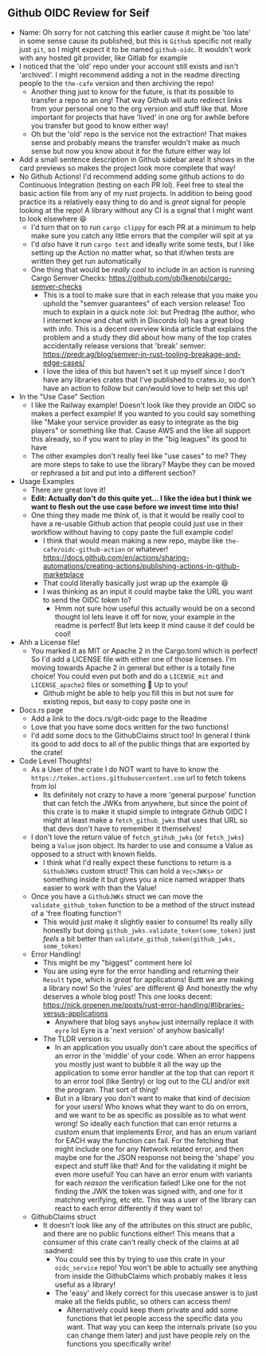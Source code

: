 ## Github OIDC Review for Seif


- Name: Oh sorry for not catching this earlier cause it might be 'too late' in some sense cause its published, but this is `Github` specific not really just `git`, so I might expect it to be named `github-oidc`. It wouldn't work with any hosted git provider, like Gitlab for example
- I noticed that the 'old' repo under your account still exists and isn't 'archived'. I might recommend adding a not in the readme directing people to the `the-cafe` version and then archiving the repo!
	- Another thing just to know for the future, is that its possible to transfer a repo to an org! That way Github will auto redirect links from your personal one to the org version and stuff like that. More important for projects that have 'lived' in one org for awhile before you transfer but good to know either way!
	- Oh but the 'old' repo is the service not the extraction! That makes sense and probably means the transfer wouldn't make as much sense but now you know about it for the future either way lol
- Add a small sentence description in Github sidebar area! It shows in the card previews so makes the project look more complete that way!
- No Github Actions! I'd recommend adding some github actions to do Continuous Integration (testing on each PR lol). Feel free to steal the basic action file from any of my rust projects. In addition to being good practice its a relatively easy thing to do and is _great_ signal for people looking at the repo! A library without any CI is a signal that I might want to look elsewhere :laughing:
	- I'd turn that on to run `cargo clippy` for each PR at a minimum to help make sure you catch any little errors that the compiler will spit at ya
	- I'd _also_ have it run `cargo test` and ideally write some tests, but I like setting up the Action no matter what, so that if/when tests are written they get run automatically
	- One thing that would be _really cool_ to include in an action is running Cargo Semver Checks: https://github.com/obi1kenobi/cargo-semver-checks
		- This is a tool to make sure that in each release that you make you uphold the "semver guarantees" of each version release! Too much to explain in a quick note :lol: but Predrag (the author, who I internet know and chat with in Discords lol) has a great blog with info. This is a decent overview kinda article that explains the problem and a study they did about how many of the top crates accidentally release versions that 'break' semver: https://predr.ag/blog/semver-in-rust-tooling-breakage-and-edge-cases/
		- I love the idea of this but haven't set it up myself since I don't have any libraries crates that I've published to crates.io, so don't have an action to follow but can/would love to help set this up!
- In the "Use Case" Section
	- I like the Railway example! Doesn't look like they provide an OIDC so makes a perfect example! If you wanted to you could say something like "Make your service provider as easy to integrate as the big players" or something like that. Cause AWS and the like all support this already, so if you want to play in the "big leagues" its good to have
	- The other examples don't really feel like "use cases" to me? They are more steps to take to use the library? Maybe they can be moved or rephrased a bit and put into a different section?
- Usage Examples
	- There are great love it!
	- **Edit: Actually don't do this quite yet... I like the idea but I think we want to flesh out the use case before we invest time into this!** 
	- One thing they made me think of, is that it would be really cool to have a re-usable Github action that people could just use in their workflow without having to copy paste the full example code!
		- I think that would mean making a new repo, maybe like `the-cafe/oidc-github-action` or whatever! https://docs.github.com/en/actions/sharing-automations/creating-actions/publishing-actions-in-github-marketplace
		- That could literally basically just wrap up the example :laughing:
		- I was thinking as an input it could maybe take the URL you want to send the OIDC token to?
			- Hmm not sure how useful this actually would be on a second thought lol lets leave it off for now, your example in the readme is perfect! But lets keep it mind cause it def could be cool!
- Ahh a License file!
	- You marked it as MIT or Apache 2 in the Cargo.toml which is perfect! So I'd add a LICENSE file with either one of those licenses. I'm moving towards Apache 2 in general but either is a totally fine choice! You could even put both and do a `LICENSE_mit` and `LICENSE_apache2` files or something :shrug: Up to you!
		- Github might be able to help you fill this in but not sure for existing repos, but easy to copy paste one in
- Docs.rs page
	- Add a link to the docs.rs/git-oidc page to the Readme
	- Love that you have some docs written for the two functions!
	- I'd add some docs to the GithubClaims struct too! In general I think its good to add docs to all of the public things that are exported by the crate!
- Code Level Thoughts!
	- As a User of the crate I do NOT want to have to know the `https://token.actions.githubusercontent.com` url to fetch tokens from lol
		- Its definitely not crazy to have a more 'general purpose' function that can fetch the JWKs from anywhere, but since the point of this crate is to make it stupid simple to integrate Github OIDC I might at least make a `fetch_github_jwks` that uses that URL so that devs don't have to remember it themselves!
	- I don't love the return value of `fetch_gtihub_jwks` (or `fetch_jwks`) being a `Value` json object. Its harder to use and consume a Value as opposed to a struct with known fields.
		- I think what I'd really expect these functions to return is a `GithubJWKs` custom struct! This can hold a `Vec<JWKs>` or something inside it but gives you a nice named wrapper thats easier to work with than the Value!
	- Once you have a `GithubJWKs` struct we can move the `validate_github_token` function to be a method of the struct instead of a 'free floating function'!
		- This would just make it slightly easier to consume! Its really silly honestly but doing `github_jwks.validate_token(some_token)` just _feels_ a bit better than `validate_github_token(github_jwks, some_token)`
	- Error Handling!
		- This might be my "biggest" comment here lol
		- You are using eyre for the error handling and returning their `Result` type, which is _great_ for applications! Buttt we are making a library now! So the 'rules' are different :laughing: And honestly the why deserves a whole blog post! This one looks decent: https://nick.groenen.me/posts/rust-error-handling/#libraries-versus-applications
			- Anywhere that blog says `anyhow` just internally replace it with `eyre` lol Eyre is a 'next version' of anyhow basically!
		- The TLDR version is:
			- In an application you usually don't care about the specifics of an error in the 'middle' of your code. When an error happens you mostly just want to bubble it all the way up the application to some error handler at the top that can report it to an error tool (like Sentry) or log out to the CLI and/or exit the program. That sort of thing!
			- But in a library you don't want to make that kind of decision for your users! Who knows what they want to do on errors, and we want to be as specific as possible as to what went wrong! So ideally each function that can error returns a custom enum that implements Error, and has an enum variant for EACH way the function can fail. For the fetching that might include one for any Network related error, and then maybe one for the JSON response not being the 'shape' you expect and stuff like that! And for the validating it might be even more useful! You can have an error enum with variants for each _reason_ the verification failed! Like one for the not finding the JWK the token was signed with, and one for it matching verifying, etc etc. This was a user of the library can react to each error differently if they want to!
	- GithubClaims struct
		- It doesn't look like any of the attributes on this struct are public, and there are no public functions either! This means that a consumer of this crate can't really check of the claims at all :sadnerd:
			- You could see this by trying to use this crate in your `oidc_service` repo! You won't be able to actually see anything from inside the GithubClaims which probably makes it less useful as a library!
			- The 'easy' and likely correct for this usecase answer is to just make all the fields public, so others can access them!
				- Alternatively could keep them private and add some functions that let people access the specific data you want. That way you can keep the internals private (so you can change them later) and just have people rely on the functions you specifically write!
